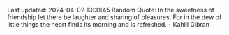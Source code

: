 Last updated: 2024-04-02 13:31:45
Random Quote: In the sweetness of friendship let there be laughter and sharing of pleasures. For in the dew of little things the heart finds its morning and is refreshed. - Kahlil Gibran